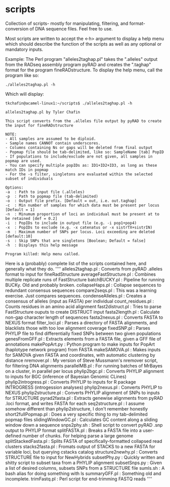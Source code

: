 # scripts
Collection of scripts- mostly for manipulating, filtering, and format-conversion of DNA sequence files. Feel free to use. 

Most scripts are written to accept the <-h> argument to display a help menu which should describe the function of the scripts as well as any optional or mandatory inputs. 

Example: 
The Perl program "alleles2taghap.pl" takes the ".alleles" output from the RADseq assembly program pyRAD and creates the ".taghap" format for the program fineRADstructure. To display the help menu, call the program like so: 

    ./alleles2taghap.pl -h

Which will display: 

    tkchafin@acamel-linux1:~/scripts$ ./alleles2taghap.pl -h

    alleles2taghap.pl by Tyler Chafin

    This script converts from the .alleles file output by pyRAD to create the input for fineRADstructure

    NOTE: 
	- All samples are assumed to be diploid.
	- Sample names CANNOT contain underscores.
	- Columns containing Ns or gaps will be deleted from final output
	- Popmap file should be tab-delimited, like so: SampleName [tab] PopID
	- If populations to include/exclude are not given, all samples in popmap are used.
	- You can specify multiple popIDs as: ID1+ID2+ID3, as long as these match IDs in popmap
	- For the -s filter, singletons are evaluated within the selected subset of individuals

    Options:
	-a	: Path to input file (.alleles)
	-p	: Path to popmap file (tab-delimited)
	-o	: Output file prefix. [Default = out, i.e. out.taghap]
	-c	: Min number of samples for which data must be present per locus [Default = 1]
	-n	: Minumum proportion of loci an individual must be present at to be retained [def = 0.2]
	-i	: PopIDs to include in output file (e.g. -i pop1+pop4)
	-x	: PopIDs to exclude (e.g. -x catenatus or -x sistrTX+sistrIN)
	-m	: Maximum number of SNPs per locus. Loci exceeding are deleted [default:10]
	-s	: Skip SNPs that are singletons [Boolean; Default = false]
	-h	: Displays this help message

    Program killed: Help menu called.

Here is a (probably) complete list of the scripts contained here, and generally what they do. 
''''
alleles2taghap.pl	: Converts from pyRAD .alleles format to input for fineRadStructure
averageFastStructure.pl	: Combines multiple replicate runs of FastStructure
batchBUCKY.pl	: Pipeline for running BUCKy. Old and probably broken. 
collapseHaps.pl	: Collapse sequences to redundant consensus sequences
compare2seqs.pl	: This was a learning exercise. Just compares sequences. 
condenseAlleles.pl	: Creates a consensus of alleles (input as FASTA) per individual
count_residues.pl	: Counts residues in an amino acid alignment
fast2distruct.pl	: Tries to parse FastStructure ouputs to create DISTRUCT input
fasta2length.pl	: Calculate non-gap character length of sequences
fasta2nexus.pl	: Converts FASTA to NEXUS format
filter_loci.pl	: Parses a directory of FASTA alignments, and blacklists those with too low alignment coverage
fixedSNP.pl	: Parses PHYLIP file to find differentially fixed SNPs between two given populations
genesFromGFF.pl	: Extracts elements from a FASTA file, given a GFF file of annotations
makePopArt.py	: Python program to make inputs for PopArt (haplotype network program) from FASTA
makeSAMOVA.pl	: Makes inputs for SAMOVA given FASTA and coordinates, with automatic clustering by distance
nremover.pl	: My version of Steve Mussmann's nremover script, for filtering DNA alignments
parallelMB.pl	: For running batches of MrBayes on a cluster, in parallel per locus 
phylip2bgc.pl	: Converts PHYLIP alignment to inputs for BGC (inference of Bayesian Genomic CLines)
phylip2introgress.pl	: Converts PHYLIP to inputs for R package INTROGRESS (introgession analyses)
phylip2nexus.pl	: Converts PHYLIP to NEXUS 
phylip2structure.pl	: Converts PHYLIP alignment of SNPs to inputs for STRUCTURE
pyrad2fasta.pl	: Extracts genewise alignments from pyRAD .loci format, and writes FASTA for each
seq2structure.pl	: I assume somehow different than phylip2structure, I don't remember honestly
short2fullPopmap.pl	: Does a very specific thing to my tab-delimited popmap files
slidingWindowGC.pl	: Calculates GC content along a sliding window down a sequence
snps2phy.sh	: Shell script to convert pyRAD .snp output to PHYLIP format
splitFASTA.pl	: Breaks a FASTA file into a user-defined number of chunks. For helping parse a large genome
splitStackedFasta.pl	: Splits FASTA of specifically-formatted collapsed read clusters
stacks2fasta.pl	: Fromats output of STACKS to a new FASTA for variable loci, but querying cstacks catalog
structure2newhy.pl	: Converts STRUCTURE file to input for NewHybrids
subsetPhy.py	: Quickly written and shitty script to subset taxa from a PHYLIP alignment
subsetSnps.py	: Given a list of desired columns, subsets SNPs from a STRUCTURE file 
sumls.sh	: A bash alias for doing something with ls 
summaryGFF.pl	: Something old and incomplete.
trimFastq.pl	: Perl script for end-trimming FASTQ reads
''''
